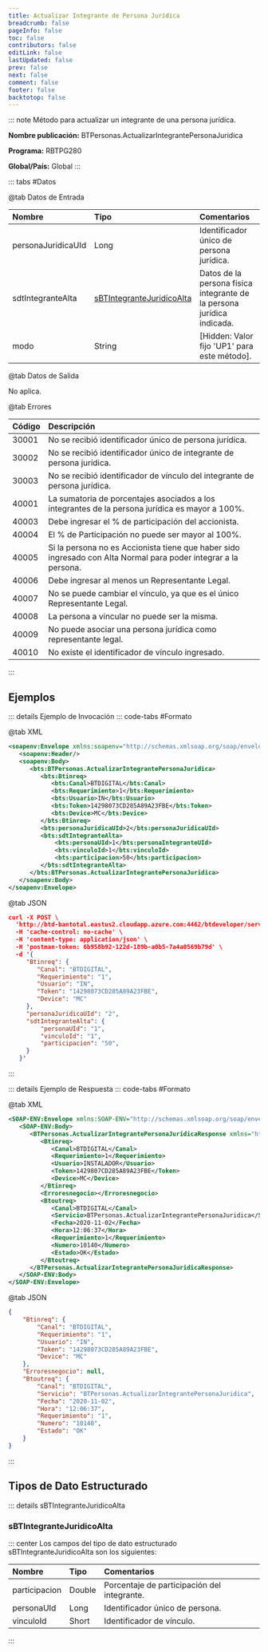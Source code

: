 ```yaml
---
title: Actualizar Integrante de Persona Jurídica
breadcrumb: false
pageInfo: false
toc: false
contributors: false
editLink: false
lastUpdated: false
prev: false
next: false
comment: false
footer: false
backtotop: false
---
```


<!-- ABRE DATOS DEL MÉTODO -->
::: note Método para actualizar un integrante de una persona jurídica.

**Nombre publicación:** BTPersonas.ActualizarIntegrantePersonaJuridica

**Programa:** RBTPG280

**Global/País:** Global
:::
<!-- CIERRA DATOS DEL MÉTODO -->

<!-- ABRE TABLA DE DATOS -->
::: tabs #Datos 

@tab Datos de Entrada

Nombre | Tipo | Comentarios
:--------- | :--------- | :---------
personaJuridicaUId | Long | Identificador único de persona jurídica.
sdtIntegranteAlta | [sBTIntegranteJuridicoAlta](#sbtintegrantejuridicoalta) | Datos de la persona física integrante de la persona jurídica indicada.
modo | String | [Hidden: Valor fijo 'UP1' para este método].

@tab Datos de Salida

No aplica.

@tab Errores

Código | Descripción
:--------- | :-----------
30001 | No se recibió identificador único de persona jurídica.
30002 | No se recibió identificador único de integrante de persona jurídica.
30003 | No se recibió identificador de vínculo del integrante de persona jurídica.
40001 | La sumatoria de porcentajes asociados a los integrantes de la persona jurídica es mayor a 100%.
40003 | Debe ingresar el % de participación del accionista.
40004 | El % de Participación no puede ser mayor al 100%.
40005 | Si la persona no es Accionista tiene que haber sido ingresado con Alta Normal para poder integrar a la persona.
40006 | Debe ingresar al menos un Representante Legal.
40007 | No se puede cambiar el vínculo, ya que es el único Representante Legal.
40008 | La persona a vincular no puede ser la misma.
40009 | No puede asociar una persona jurídica como representante legal.
40010 | No existe el identificador de vínculo ingresado.
::: 
<!-- CIERRA TABLA DE DATOS -->

## **Ejemplos**

<!-- ABRE EJEMPLO DE INVOCACIÓN -->
::: details Ejemplo de Invocación 
::: code-tabs #Formato

@tab XML
```xml
<soapenv:Envelope xmlns:soapenv="http://schemas.xmlsoap.org/soap/envelope/" xmlns:bts="http://uy.com.dlya.bantotal/BTSOA/">
   <soapenv:Header/>
   <soapenv:Body>
      <bts:BTPersonas.ActualizarIntegrantePersonaJuridica>
         <bts:Btinreq>
            <bts:Canal>BTDIGITAL</bts:Canal>
            <bts:Requerimiento>1</bts:Requerimiento>
            <bts:Usuario>IN</bts:Usuario>
            <bts:Token>14298073CD285A89A23FBE</bts:Token>
            <bts:Device>MC</bts:Device>
         </bts:Btinreq>
         <bts:personaJuridicaUId>2</bts:personaJuridicaUId>
         <bts:sdtIntegranteAlta>
             <bts:personaUId>1</bts:personaIntegranteUId>
             <bts:vinculoId>1</bts:vinculoId>
             <bts:participacion>50</bts:participacion>
         </bts:sdtIntegranteAlta>
      </bts:BTPersonas.ActualizarIntegrantePersonaJuridica>
   </soapenv:Body>
</soapenv:Envelope>
```

@tab JSON
```json
curl -X POST \
  'http://btd-bantotal.eastus2.cloudapp.azure.com:4462/btdeveloper/servlet/com.dlya.bantotal.odwsbt_BTPersonas_v1?ActualizarIntegrantePersonaJuridica' \
  -H 'cache-control: no-cache' \
  -H 'content-type: application/json' \
  -H 'postman-token: 6b958b92-122d-189b-a0b5-7a4a0569b79d' \
  -d '{
	 "Btinreq": {
		"Canal": "BTDIGITAL",
		"Requerimiento": "1",
		"Usuario": "IN",
		"Token": "14298073CD285A89A23FBE",
		"Device": "MC"
	 },
	 "personaJuridicaUId": "2",
	 "sdtIntegranteAlta": {
		 "personaUId": "1",
		 "vinculoId": "1",
		 "participacion": "50",
	 }
   }'
```
:::
<!-- CIERRA EJEMPLO DE INVOCACIÓN -->

<!-- ABRE EJEMPLO DE RESPUESTA -->
::: details Ejemplo de Respuesta 
::: code-tabs #Formato

@tab XML
```xml
<SOAP-ENV:Envelope xmlns:SOAP-ENV="http://schemas.xmlsoap.org/soap/envelope/" xmlns:xsd="http://www.w3.org/2001/XMLSchema" xmlns:SOAP-ENC="http://schemas.xmlsoap.org/soap/encoding/" xmlns:xsi="http://www.w3.org/2001/XMLSchema-instance">
   <SOAP-ENV:Body>
      <BTPersonas.ActualizarIntegrantePersonaJuridicaResponse xmlns="http://uy.com.dlya.bantotal/BTSOA/">
         <Btinreq>
            <Canal>BTDIGITAL</Canal>
            <Requerimiento>1</Requerimiento>
            <Usuario>INSTALADOR</Usuario>
            <Token>1429807CD285A89A23FBE</Token>
            <Device>MC</Device>
         </Btinreq>
         <Erroresnegocio></Erroresnegocio>
         <Btoutreq>
            <Canal>BTDIGITAL</Canal>
            <Servicio>BTPersonas.ActualizarIntegrantePersonaJuridica</Servicio>
            <Fecha>2020-11-02</Fecha>
            <Hora>12:06:37</Hora>
            <Requerimiento>1</Requerimiento>
            <Numero>10140</Numero>
            <Estado>OK</Estado>
         </Btoutreq>
      </BTPersonas.ActualizarIntegrantePersonaJuridicaResponse>
   </SOAP-ENV:Body>
</SOAP-ENV:Envelope>
```

@tab JSON
```json
{
	"Btinreq": {
		"Canal": "BTDIGITAL",
		"Requerimiento": "1",
		"Usuario": "IN",
		"Token": "14298073CD285A89A23FBE",
		"Device": "MC"
	},
	"Erroresnegocio": null,
	"Btoutreq": {
		"Canal": "BTDIGITAL",
		"Servicio": "BTPersonas.ActualizarIntegrantePersonaJuridica",
		"Fecha": "2020-11-02",
		"Hora": "12:06:37",
		"Requerimiento": "1",
		"Numero": "10140",
		"Estado": "OK"
	}
}
```
::: 
<!-- CIERRA EJEMPLO DE RESPUESTA -->

## **Tipos de Dato Estructurado**

<!-- ABRE SDT -->
::: details sBTIntegranteJuridicoAlta  

### sBTIntegranteJuridicoAlta

::: center 
Los campos del tipo de dato estructurado sBTIntegranteJuridicoAlta son los siguientes: 

Nombre | Tipo | Comentarios 
:--------- | :----------- | :----------- 
participacion | Double | Porcentaje de participación del integrante. 
personaUId | Long | Identificador único de persona. 
vinculoId | Short | Identificador de vínculo. 
:::
<!-- CIERRA SDT -->